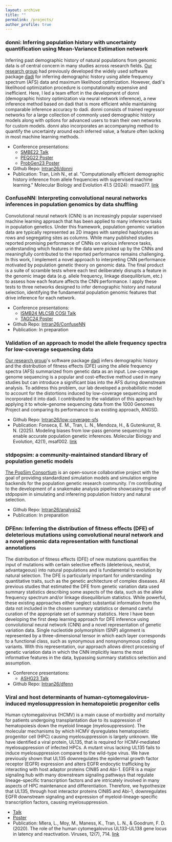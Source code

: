 ```yaml
---
layout: archive
title: ""
permalink: /projects/
author_profile: true
---
```


### donni: Inferring population history with uncertainty quantification using Mean-Variance Estimation network

Inferring past demographic history of natural populations from genomic data is of central concern in many studies across research fields. [Our research group](https://gutengroup.arizona.edu/) had previously developed the widely used software package [dadi](https://dadi.readthedocs.io/en/latest/) for inferring demographic history using allele frequency spectrum (AFS) data and maximum likelihood optimization. However, dadi's likelihood optimization procedure is computationally expensive and inefficient. Here, I led a team effort in the development of donni (demographic history optimization via neural network inference), a new inference method based on dadi that is more efficient while maintaining comparable inference accuracy to dadi. donni consists of trained regressor networks for a large collection of commonly used demographic history models along with options for advanced users to train their own networks for custom models. donni also incorporates an accompanying method to quantify the uncertainty around each inferred value, a feature often lacking in most machine learning methods.

  * Conference presentations: 
     * [SMBE22 Talk](https://github.com/lntran26/lntran26.github.io/blob/ce5c17d6de820050066c1c44ac23f17a2773a052/files/talk_smbe22.pdf)
     * [PEQG22 Poster](https://github.com/lntran26/lntran26.github.io/blob/ce5c17d6de820050066c1c44ac23f17a2773a052/files/poster_peqg22.pdf)
     * [ProbGen23 Poster](https://github.com/lntran26/lntran26.github.io/blob/cad07df03dfb99264b8a048a2f25c0503b0cda5a/files/PROBGEN_23_Tran.pdf)
  * Github Repo: [lntran26/donni](https://github.com/lntran26/donni)
  * Publication: Tran, Linh N., et al. "Computationally efficient demographic history inference from allele frequencies with supervised machine learning." Molecular Biology and Evolution 41.5 (2024): msae077. [link](https://academic.oup.com/mbe/article/41/5/msae077/7651223)

### ConfuseNN: Interpreting convolutional neural networks inferences in population genomics by data shuffling

Convolutional neural network (CNN) is an increasingly popular supervised machine learning approach that has been applied to many inference tasks in population genetics. Under this framework, population genomic variation data are typically represented as 2D images with sampled haplotypes as rows and segregating sites as columns. While many published studies reported promising performance of CNNs on various inference tasks, understanding which features in the data were picked up by the CNNs and meaningfully contributed to the reported performance remains challenging. In this work, I implement a novel approach to interpreting CNN performance motivated by population genetic theory on genomic data. The final product is a suite of scramble tests where each test deliberately disrupts a feature in the genomic image data (e.g. allele frequency, linkage disequilibrium, etc.) to assess how each feature affects the CNN performance. I apply these tests to three networks designed to infer demographic history and natural selection, identifying the fundamental population genomic features that drive inference for each network.

  * Conference presentations:
     * [ISMB24 MLCSB COSI Talk](https://github.com/lntran26/lntran26.github.io/blob/1a5497584df962c9d5643b013523ecaf0fa8c2ef/files/ISMB24.pdf)
     * [TAGC24 Poster](https://github.com/lntran26/lntran26.github.io/blob/4e461eaf627614b75ec47d9a8f72fd5491880fb9/files/TAGC_24_Tran_final.pdf)
  * Github Repo: [lntran26/ConfuseNN](https://github.com/lntran26/ConfuseNN)
  * Publication: In preparation

### Validation of an approach to model the allele frequency spectra for low-coverage sequencing data

[Our research group](https://gutengroup.arizona.edu/)'s software package [dadi](https://dadi.readthedocs.io/en/latest/) infers demographic history and the distribution of fitness effects (DFE) using the allele frequency spectra (AFS) summarized from genetic data as an input. Low-coverage genome sequencing is a popular and cost-effective method used in many studies but can introduce a significant bias into the AFS during downstream analysis. To address this problem, our lab developed a probabilistic model to account for the distortions induced by low-coverage sequencing and incorporated it into dadi. I contributed to the validation of this approach by applying it to whole-genome sequencing data from the 1000 Genomes Project and comparing its performance to an existing approach, ANGSD.

  * Github Repo: [lntran26/low-coverage-sfs](https://github.com/lntran26/low-coverage-sfs)
  * Publication: Fonseca, E. M., Tran, L. N., Mendoza, H., & Gutenkunst, R. N. (2025). Modeling biases from low-pass genome sequencing to enable accurate population genetic inferences. Molecular Biology and Evolution, 42(1), msaf002. [link](https://academic.oup.com/mbe/article/42/1/msaf002/7976825)

### stdpopsim: a community-maintained standard library of population genetic models

[The PopSim Consortium](https://github.com/popsim-consortium) is an open-source collaborative project with the goal of providing standardized simulation models and simulation engine backends for the population genetic research community. I'm contributing to the development of a snakemake analysis pipeline showcasing the use of stdpopsim in simulating and inferering population history and natural selection.
  
  * Github Repo: [lntran26/analysis2](https://github.com/lntran26/analysis2)
  * Publication: In preparation

### DFEnn: Inferring the distribution of fitness effects (DFE) of deleterious mutations using convolutional neural network and a novel genomic data representation with functional annotations

The distribution of fitness effects (DFE) of new mutations quantifies the input of mutations with certain selective effects (deleterious, neutral, advantageous) into natural populations and is fundamental to evolution by natural selection. The DFE is particularly important for understanding quantitative traits, such as the genetic architecture of complex diseases. All previous studies that estimated the DFE from genetic variation data used summary statistics describing some aspects of the data, such as the allele frequency spectrum and/or linkage disequilibrium statistics. While powerful, these existing approaches either neglect substantial information from the data not included in the chosen summary statistics or demand careful curation of the appropriate set of summary statistics. Here I have been developing the first deep learning approach for DFE inference using convolutional neural network (CNN) and a novel representation of genetic variation data. Single nucleotide polymorphism (SNP) alignment is represented by a three-dimensional tensor in which each layer corresponds to a functional class, such as synonymous and nonsynonymous coding variants. With this representation, our approach allows direct processing of genetic variation data in which the CNN implicitly learns the most informative features in the data, bypassing summary statistics selection and assumption.

  * Conference presentations: 
     * [ASHG23 Talk](https://github.com/lntran26/lntran26.github.io/blob/1ce0360190b2b543149041065fe9085eaf6578b7/files/LNT_ASHG_final.pdf)
  * Github Repo: [lntran26/dfenn](https://github.com/lntran26/dfenn)
    
### Viral and host determinants of human-cytomegalovirus-induced myelosuppression in hematopoietic progenitor cells

Human cytomegalovirus (HCMV) is a main cause of morbidity and mortality for patients undergoing transplantation due to its suppression of hematopoiesis down the myeloid lineage (myelosuppression). The molecular mechanisms by which HCMV dysregulates hematopoietic progenitor cell (HPC) causing myelosuppression is largely unknown. We have identified a viral protein, UL135, that is required for HCMV-mediated myelosuppression of infected HPCs. A mutant virus lacking UL135 fails to induce myelosuppression compared to the wild-type virus. We have previously shown that UL135 downregulates the epidermal growth factor receptor (EGFR) expression and alters EGFR endocytic trafficking by interacting with host adaptor proteins CIN85 and Abi-1. EGFR is a major signaling hub with many downstream signaling pathways that regulate lineage-specific transcription factors and are intricately involved in many aspects of HPC maintenance and differentiation. Therefore, we hypothesize that UL135, through host interactor proteins CIN85 and Abi-1, downregulates EGFR downstream signaling and expression of myeloid-lineage-specific transcription factors, causing myelosuppression.

  * [Talk](https://github.com/lntran26/lntran26.github.io/blob/b49bec4f3bc73d6a082b50f53ada3a50a9b112f2/files/LNT_2020.04.14_student_seminar.pdf)
  * [Poster](https://github.com/lntran26/lntran26.github.io/blob/b49bec4f3bc73d6a082b50f53ada3a50a9b112f2/files/ul135_frontiers_symposium_2020.pdf)
  * Publication: Mlera, L., Moy, M., Maness, K., Tran, L. N., & Goodrum, F. D. (2020). The role of the human cytomegalovirus UL133-UL138 gene locus in latency and reactivation. Viruses, 12(7), 714. [link](https://doi.org/10.3390/v12070714)
